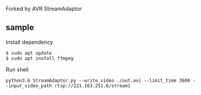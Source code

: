 

Forked by AVR StreamAdaptor

## sample

Install dependency
```
$ sudo apt update
$ sudo apt install ffmpeg
```

Run shell
```
python3.6 StreamAdaptor.py --write_video ./out.avi --limit_time 3600 --input_video_path rtsp://221.163.251.6/stream1
```

